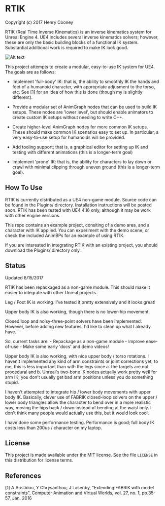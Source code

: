 # RTIK

Copyright (c) 2017 Henry Cooney

RTIK (Real Time Inverse Kinematics) is an inverse kinematics system for Unreal Engine 4. UE4 includes several inverse kinematics solvers; however, these are only the basic building blocks of a functional IK system. Substantial additional work is required to make IK look good.

![Alt text](media/lefthand.gif?raw=true "Hand IK")

This project attempts to create a modular, easy-to-use IK system for UE4. The goals are as follows:

 - Implement 'full-body' IK: that is, the ability to smoothly IK the hands and feet of a humanoid character, with appropriate adjusment to the torso, etc. See [1] for an idea of how this is done (though my is slightly different).

 - Provide a modular set of AnimGraph nodes that can be used to build IK setups. These nodes are 'lower level', but should enable animators to create custom IK setups without needing to write C++.

 - Create higher-level AnimGraph nodes for more common IK setups. These should make common IK scenarios easy to set up. In particular, a very easy-to-use setup for humanoids will be provided.

 - Add tooling support; that is, a graphical editor for setting up IK and testing with different animations (this is a longer-term goal)

 - Implement 'prone' IK: that is, the ability for characters to lay down or crawl with minimal clipping through uneven ground (this is a longer-term goal).

## How To Use

   RTIK is currently distributed as a UE4 non-game module. Source code can be found in the Plugins/ directory. Installation instructions will be posted soon. RTIK has been tested with UE4 4.16 only, although it may be work with other engine versions.

   This repo contains an example project, consiting of a demo area, and a character with IK applied. You can experiment with the demo scene, or check the included AnimBPs for an example of using RTIK.

   If you are interested in integrating RTIK with an existing project, you should download the Plugins/ directory only.

## Status

Updated 8/15/2017 

RTIK has been repackaged as a non-game module. This should make it easier to integrate with other Unreal projects.

Leg / Foot IK is working. I've tested it pretty extensively and it looks great!

Upper body IK is also working, though there is no lower-hip movement.

Closed loop and noisy-three-point solvers have been implemented. However, before adding new features, I'd like to clean up what I already have.

So, current tasks are:
    - Repackage as a non-game module
    - Improve ease-of-use
    - Make some early 'docs' and demo videos!

Upper body IK is also working, with nice upper body / torso rotations. I haven't implemented any kind of arm constraints or joint
corrections yet; to me, this is less important than with the legs since a. the targets are not procedural and b. Unreal's two-bone
IK nodes actually work pretty well for arm IK; you don't usually get bad arm positions unless you do something stupid.

I haven't attempted to integrate hip / lower body movements with upper body IK. Basically, clever use of FABRIK closed-loop
solvers on the upper / lower body triangles allow the character to bend over in a more realistic way, moving the hips back / down
instead of bending at the waist only. I don't think many people would actually use this, but it would look cool.

I have done some performance testing. Performance is good; full body IK costs less than 200us / character on my laptop.

## License

   This project is made available under the MIT license. See the file `LICENSE` in this distribution for license terms.

## References

  [1] A Aristidou, Y Chrysanthou, J Lasenby, "Extending FABRIK with model constraints", Computer Animation and Virtual Worlds, vol. 27, no. 1, pp.35-57, Jan. 2016
